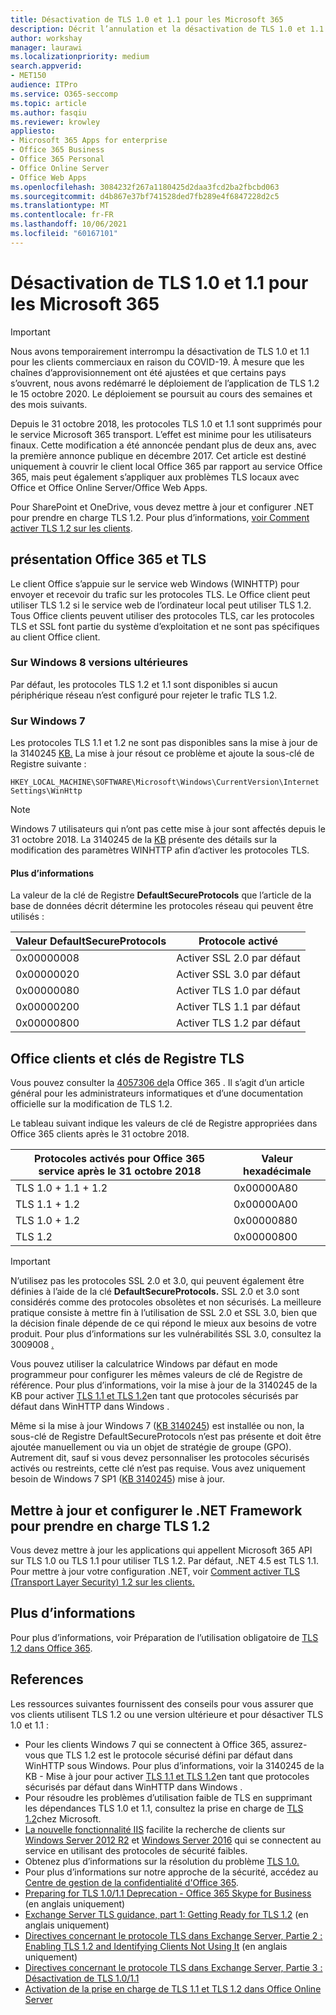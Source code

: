 ```yaml
---
title: Désactivation de TLS 1.0 et 1.1 pour les Microsoft 365
description: Décrit l’annulation et la désactivation de TLS 1.0 et 1.1 pour les Microsoft 365.
author: workshay
manager: laurawi
ms.localizationpriority: medium
search.appverid:
- MET150
audience: ITPro
ms.service: O365-seccomp
ms.topic: article
ms.author: fasqiu
ms.reviewer: krowley
appliesto:
- Microsoft 365 Apps for enterprise
- Office 365 Business
- Office 365 Personal
- Office Online Server
- Office Web Apps
ms.openlocfilehash: 3084232f267a1180425d2daa3fcd2ba2fbcbd063
ms.sourcegitcommit: d4b867e37bf741528ded7fb289e4f6847228d2c5
ms.translationtype: MT
ms.contentlocale: fr-FR
ms.lasthandoff: 10/06/2021
ms.locfileid: "60167101"
---
```

# <a name="disabling-tls-10-and-11-for-microsoft-365"></a>Désactivation de TLS 1.0 et 1.1 pour les Microsoft 365

> [!IMPORTANT]
> Nous avons temporairement interrompu la désactivation de TLS 1.0 et 1.1 pour les clients commerciaux en raison du COVID-19. À mesure que les chaînes d’approvisionnement ont été ajustées et que certains pays s’ouvrent, nous avons redémarré le déploiement de l’application de TLS 1.2 le 15 octobre 2020. Le déploiement se poursuit au cours des semaines et des mois suivants.

Depuis le 31 octobre 2018, les protocoles TLS 1.0 et 1.1 sont supprimés pour le service Microsoft 365 transport. L’effet est minime pour les utilisateurs finaux. Cette modification a été annoncée pendant plus de deux ans, avec la première annonce publique en décembre 2017. Cet article est destiné uniquement à couvrir le client local Office 365 par rapport au service Office 365, mais peut également s’appliquer aux problèmes TLS locaux avec Office et Office Online Server/Office Web Apps.

Pour SharePoint et OneDrive, vous devez mettre à jour et configurer .NET pour prendre en charge TLS 1.2. Pour plus d’informations, [voir Comment activer TLS 1.2 sur les clients](/mem/configmgr/core/plan-design/security/enable-tls-1-2-client).

## <a name="office-365-and-tls-overview"></a>présentation Office 365 et TLS

Le client Office s’appuie sur le service web Windows (WINHTTP) pour envoyer et recevoir du trafic sur les protocoles TLS. Le Office client peut utiliser TLS 1.2 si le service web de l’ordinateur local peut utiliser TLS 1.2. Tous Office clients peuvent utiliser des protocoles TLS, car les protocoles TLS et SSL font partie du système d’exploitation et ne sont pas spécifiques au client Office client.

### <a name="on-windows-8-and-later-versions"></a>Sur Windows 8 versions ultérieures

Par défaut, les protocoles TLS 1.2 et 1.1 sont disponibles si aucun périphérique réseau n’est configuré pour rejeter le trafic TLS 1.2.

### <a name="on-windows-7"></a>Sur Windows 7

Les protocoles TLS 1.1 et 1.2 ne sont pas disponibles sans la mise à jour de la 3140245 [KB.](https://support.microsoft.com/help/3140245) La mise à jour résout ce problème et ajoute la sous-clé de Registre suivante :

```console
HKEY_LOCAL_MACHINE\SOFTWARE\Microsoft\Windows\CurrentVersion\Internet Settings\WinHttp
```

> [!NOTE]
> Windows 7 utilisateurs qui n’ont pas cette mise à jour sont affectés depuis le 31 octobre 2018. La 3140245 de la [KB](https://support.microsoft.com/help/3140245) présente des détails sur la modification des paramètres WINHTTP afin d’activer les protocoles TLS.

#### <a name="more-information"></a>Plus d’informations

La valeur de la clé de Registre **DefaultSecureProtocols** que l’article de la base de données décrit détermine les protocoles réseau qui peuvent être utilisés :

|Valeur DefaultSecureProtocols|Protocole activé|
|-|-|
|0x00000008|Activer SSL 2.0 par défaut|
|0x00000020|Activer SSL 3.0 par défaut|
|0x00000080|Activer TLS 1.0 par défaut|
|0x00000200|Activer TLS 1.1 par défaut|
|0x00000800|Activer TLS 1.2 par défaut|

## <a name="office-clients-and-tls-registry-keys"></a>Office clients et clés de Registre TLS

Vous pouvez consulter la [4057306 de](https://support.microsoft.com/help/4057306)la Office 365 . Il s’agit d’un article général pour les administrateurs informatiques et d’une documentation officielle sur la modification de TLS 1.2.

Le tableau suivant indique les valeurs de clé de Registre appropriées dans Office 365 clients après le 31 octobre 2018.

|Protocoles activés pour Office 365 service après le 31 octobre 2018|Valeur hexadécimale|
|-|-|
|TLS 1.0 + 1.1 + 1.2|0x00000A80|
|TLS 1.1 + 1.2|0x00000A00|
|TLS 1.0 + 1.2|0x00000880|
|TLS 1.2|0x00000800|

> [!IMPORTANT]
> N’utilisez pas les protocoles SSL 2.0 et 3.0, qui peuvent également être définies à l’aide de la clé **DefaultSecureProtocols.** SSL 2.0 et 3.0 sont considérés comme des protocoles obsolètes et non sécurisés. La meilleure pratique consiste à mettre fin à l’utilisation de SSL 2.0 et SSL 3.0, bien que la décision finale dépende de ce qui répond le mieux aux besoins de votre produit. Pour plus d’informations sur les vulnérabilités SSL 3.0, consultez la 3009008 [.](https://support.microsoft.com/help/3009008)

Vous pouvez utiliser la calculatrice Windows par défaut en mode programmeur pour configurer les mêmes valeurs de clé de Registre de référence. Pour plus d’informations, voir la mise à jour de la 3140245 de la KB pour activer [TLS 1.1 et TLS 1.2](https://support.microsoft.com/help/3140245)en tant que protocoles sécurisés par défaut dans WinHTTP dans Windows .

Même si la mise à jour Windows 7 ([KB 3140245](https://support.microsoft.com/help/3140245)) est installée ou non, la sous-clé de Registre DefaultSecureProtocols n’est pas présente et doit être ajoutée manuellement ou via un objet de stratégie de groupe (GPO). Autrement dit, sauf si vous devez personnaliser les protocoles sécurisés activés ou restreints, cette clé n’est pas requise. Vous avez uniquement besoin de Windows 7 SP1 ([KB 3140245](https://support.microsoft.com/help/3140245)) mise à jour.

## <a name="update-and-configure-the-net-framework-to-support-tls-12"></a>Mettre à jour et configurer le .NET Framework pour prendre en charge TLS 1.2

Vous devez mettre à jour les applications qui appellent Microsoft 365 API sur TLS 1.0 ou TLS 1.1 pour utiliser TLS 1.2. Par défaut, .NET 4.5 est TLS 1.1. Pour mettre à jour votre configuration .NET, voir [Comment activer TLS (Transport Layer Security) 1.2 sur les clients.](/mem/configmgr/core/plan-design/security/enable-tls-1-2-client)

## <a name="more-information"></a>Plus d’informations

Pour plus d’informations, voir Préparation de l’utilisation obligatoire de [TLS 1.2 dans Office 365](https://support.microsoft.com/help/4057306/preparing-for-tls-1-2-in-office-365).

## <a name="references"></a>References

Les ressources suivantes fournissent des conseils pour vous assurer que vos clients utilisent TLS 1.2 ou une version ultérieure et pour désactiver TLS 1.0 et 1.1 :

- Pour les clients Windows 7 qui se connectent à Office 365, assurez-vous que TLS 1.2 est le protocole sécurisé défini par défaut dans WinHTTP sous Windows. Pour plus d’informations, voir la 3140245 de la KB - Mise à jour pour activer [TLS 1.1 et TLS 1.2](https://support.microsoft.com/help/3140245/update-to-enable-tls-1-1-and-tls-1-2-as-a-default-secure-protocols-in)en tant que protocoles sécurisés par défaut dans WinHTTP dans Windows .
- Pour résoudre les problèmes d’utilisation faible de TLS en supprimant les dépendances TLS 1.0 et 1.1, consultez la prise en charge de [TLS 1.2](https://cloudblogs.microsoft.com/microsoftsecure/2017/06/20/tls-1-2-support-at-microsoft/)chez Microsoft.
- [La nouvelle fonctionnalité IIS](https://cloudblogs.microsoft.com/microsoftsecure/2017/09/07/new-iis-functionality-to-help-identify-weak-tls-usage/) facilite la recherche de clients sur [Windows Server 2012 R2](https://support.microsoft.com/help/4025335/windows-8-1-windows-server-2012-r2-update-kb4025335) et [Windows Server 2016](https://support.microsoft.com/help/4025334/windows-10-update-kb4025334) qui se connectent au service en utilisant des protocoles de sécurité faibles.
- Obtenez plus d’informations sur la résolution du problème [TLS 1.0.](https://www.microsoft.com/download/details.aspx?id=55266)
- Pour plus d’informations sur notre approche de la sécurité, accédez au [Centre de gestion de la confidentialité d'Office 365](https://www.microsoft.com/trustcenter/cloudservices/office365).
- [Preparing for TLS 1.0/1.1 Deprecation - Office 365 Skype for Business](https://techcommunity.microsoft.com/t5/Skype-for-Business-Blog/Preparing-for-TLS-1-0-1-1-Deprecation-O365-Skype-for-Business/ba-p/222247) (en anglais uniquement)
- [Exchange Server TLS guidance, part 1: Getting Ready for TLS 1.2](https://techcommunity.microsoft.com/t5/exchange-team-blog/exchange-server-tls-guidance-part-1-getting-ready-for-tls-1-2/ba-p/607649) (en anglais uniquement)
- [Directives concernant le protocole TLS dans Exchange Server, Partie 2 : Enabling TLS 1.2 and Identifying Clients Not Using It](https://techcommunity.microsoft.com/t5/exchange-team-blog/exchange-server-tls-guidance-part-2-enabling-tls-1-2-and/ba-p/607761) (en anglais uniquement)
- [Directives concernant le protocole TLS dans Exchange Server, Partie 3 : Désactivation de TLS 1.0/1.1](https://techcommunity.microsoft.com/t5/exchange-team-blog/exchange-server-tls-guidance-part-3-turning-off-tls-1-0-1-1/ba-p/607898)
- [Activation de la prise en charge de TLS 1.1 et TLS 1.2 dans Office Online Server](/officeonlineserver/enable-tls-1-1-and-tls-1-2-support-in-office-online-server)

